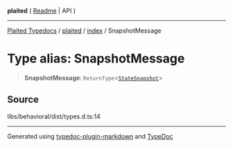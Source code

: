 **plaited** ( [Readme](../../README.md) \| API )

***

[Plaited Typedocs](../../../modules.md) / [plaited](../../modules.md) / [index](../README.md) / SnapshotMessage

# Type alias: SnapshotMessage

> **SnapshotMessage**: `ReturnType`\<[`StateSnapshot`](../interfaces/StateSnapshot.md)\>

## Source

libs/behavioral/dist/types.d.ts:14

***

Generated using [typedoc-plugin-markdown](https://www.npmjs.com/package/typedoc-plugin-markdown) and [TypeDoc](https://typedoc.org/)
